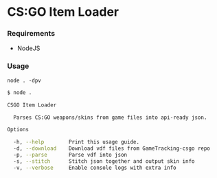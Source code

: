 # CS:GO Item Loader

### Requirements

- NodeJS

### Usage

`node . -dpv`

```bash
$ node .

CSGO Item Loader

  Parses CS:GO weapons/skins from game files into api-ready json.

Options

  -h, --help        Print this usage guide.
  -d, --download    Download vdf files from GameTracking-csgo repo
  -p, --parse       Parse vdf into json
  -s, --stitch      Stitch json together and output skin info
  -v, --verbose     Enable console logs with extra info

```
